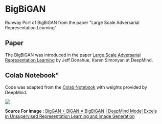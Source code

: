 # BigBiGAN
Runway Port of BigBiGAN from the paper "Large Scale Adversarial Representation Learning"

## Paper
The BigBiGAN was introduced in the paper [Large Scale Adversarial Representation Learning](https://arxiv.org/abs/1907.02544) by Jeff Donahue, Karen Simonyan at DeepMind.

## Colab Notebook"
Code was adapted from the [Colab Notebook](https://colab.research.google.com/github/tensorflow/hub/blob/master/examples/colab/bigbigan_with_tf_hub.ipynb) with weights provided by DeepMind.


<img src="https://miro.medium.com/max/1188/0*tLSh3dAFki_07Bse">

**Source For Image** : 
[BigGAN + BiGAN = BigBiGAN | DeepMind Model Excels in Unsupervised Representation Learning and Image Generation](https://medium.com/syncedreview/biggan-bigan-bigbigan-deepmind-model-excels-in-unsupervised-representation-learning-and-36afb1c881c5)

